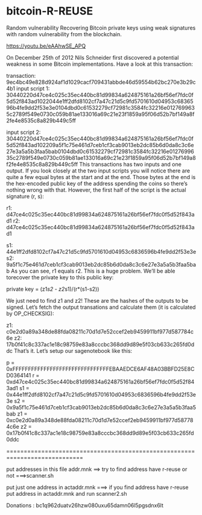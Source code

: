 # bitcoin-R-REUSE

Random vulnerability
Recovering Bitcoin private keys using weak signatures with random vulnerability from the blockchain.

https://youtu.be/eAAhwSE_APQ


On December 25th of 2012 Nils Schneider first discovered a potential weakness in some Bitcoin implementations. Have a look at this transaction:

transaction: 9ec4bc49e828d924af1d1029cacf709431abbde46d59554b62bc270e3b29c4b1
input script 1:
30440220d47ce4c025c35ec440bc81d99834a624875161a26bf56ef7fdc0f5d52f843ad1022044e1ff2dfd8102cf7a47c21d5c9fd5701610d04953c6836596b4fe9dd2f53e3e0104dbd0c61532279cf72981c3584fc32216e0127699635c2789f549e0730c059b81ae133016a69c21e23f1859a95f06d52b7bf149a8f2fe4e8535c8a829b449c5ff

input script 2:
30440220d47ce4c025c35ec440bc81d99834a624875161a26bf56ef7fdc0f5d52f843ad102209a5f1c75e461d7ceb1cf3cab9013eb2dc85b6d0da8c3c6e27e3a5a5b3faa5bab0104dbd0c61532279cf72981c3584fc32216e0127699635c2789f549e0730c059b81ae133016a69c21e23f1859a95f06d52b7bf149a8f2fe4e8535c8a829b449c5ff
This transactions has two inputs and one output. If you look closely at the two input scripts you will notice there are quite a few equal bytes at the start and at the end. Those bytes at the end is the hex-encoded public key of the address spending the coins so there’s nothing wrong with that. However, the first half of the script is the actual signature (r, s):

r1: d47ce4c025c35ec440bc81d99834a624875161a26bf56ef7fdc0f5d52f843ad1
r2: d47ce4c025c35ec440bc81d99834a624875161a26bf56ef7fdc0f5d52f843ad1

s1: 44e1ff2dfd8102cf7a47c21d5c9fd5701610d04953c6836596b4fe9dd2f53e3e
s2: 9a5f1c75e461d7ceb1cf3cab9013eb2dc85b6d0da8c3c6e27e3a5a5b3faa5bab
As you can see, r1 equals r2. This is a huge problem. We’ll be able torecover the private key to this public key:

private key = (z1*s2 - z2*s1)/(r*(s1-s2))
 

We just need to find z1 and z2! These are the hashes of the outputs to be signed. Let’s fetch the output transations and calculate them (it is calculated by OP_CHECKSIG):

z1: c0e2d0a89a348de88fda08211c70d1d7e52ccef2eb9459911bf977d587784c6e
z2: 17b0f41c8c337ac1e18c98759e83a8cccbc368dd9d89e5f03cb633c265fd0ddc
That’s it. Let’s setup our sagenotebook like this:

p  = 0xFFFFFFFFFFFFFFFFFFFFFFFFFFFFFFFEBAAEDCE6AF48A03BBFD25E8CD0364141
r  = 0xd47ce4c025c35ec440bc81d99834a624875161a26bf56ef7fdc0f5d52f843ad1
s1 = 0x44e1ff2dfd8102cf7a47c21d5c9fd5701610d04953c6836596b4fe9dd2f53e3e
s2 = 0x9a5f1c75e461d7ceb1cf3cab9013eb2dc85b6d0da8c3c6e27e3a5a5b3faa5bab
z1 = 0xc0e2d0a89a348de88fda08211c70d1d7e52ccef2eb9459911bf977d587784c6e
z2 = 0x17b0f41c8c337ac1e18c98759e83a8cccbc368dd9d89e5f03cb633c265fd0ddc

============================================================================

put addresses in this file addr.mnk   ==> try to find address have r-reuse or not ===>scanner.sh


put just one address in actaddr.mnk    ===> if you find address have r-reuse put address in actaddr.mnk and run scanner2.sh


Donations : bc1q962duatv26hzw080uxu65damn06l5pgsdnx6lt

